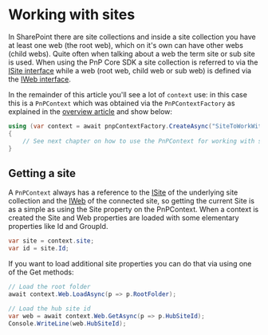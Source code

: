 # Working with sites

In SharePoint there are site collections and inside a site collection you have at least one web (the root web), which on it's own can have other webs (child webs). Quite often when talking about a web the term site or sub site is used. When using the PnP Core SDK a site collection is referred to via the [ISite interface](https://pnp.github.io/pnpcore/api/PnP.Core.Model.SharePoint.ISite.html) while a web (root web, child web or sub web) is defined via the [IWeb interface](https://pnp.github.io/pnpcore/api/PnP.Core.Model.SharePoint.IWeb.html).

In the remainder of this article you'll see a lot of `context` use: in this case this is a `PnPContext` which was obtained via the `PnPContextFactory` as explained in the [overview article](readme.md) and show below:

```csharp
using (var context = await pnpContextFactory.CreateAsync("SiteToWorkWith"))
{
    // See next chapter on how to use the PnPContext for working with sites
}
```

## Getting a site

A `PnPContext` always has a reference to the [ISite](https://pnp.github.io/pnpcore/api/PnP.Core.Model.SharePoint.ISite.html) of the underlying site collection and the [IWeb](https://pnp.github.io/pnpcore/api/PnP.Core.Model.SharePoint.IWeb.html) of the connected site, so getting the current Site is as a simple as using the Site property on the PnPContext. When a context is created the Site and Web properties are loaded with some elementary properties like Id and GroupId.

```csharp
var site = context.site;
var id = site.Id;
```

If you want to load additional site properties you can do that via using one of the Get methods:

```csharp
// Load the root folder 
await context.Web.LoadAsync(p => p.RootFolder);

// Load the hub site id
var web = await context.Web.GetAsync(p => p.HubSiteId);
Console.WriteLine(web.HubSiteId);
```
